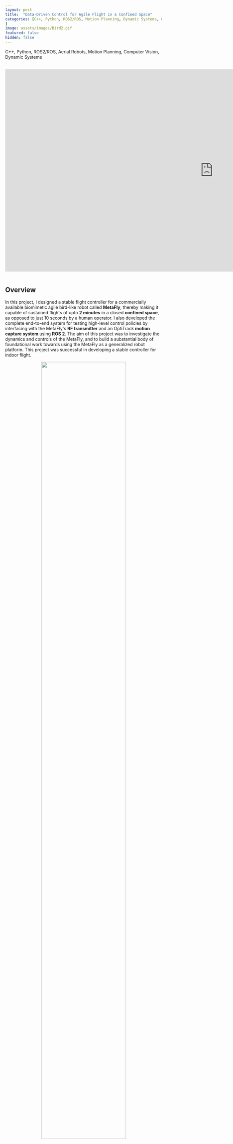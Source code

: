 ```yaml
---
layout: post
title:  "Data-Driven Control for Agile Flight in a Confined Space"
categories: [C++, Python, ROS2/ROS, Motion Planning, Dynamic Systems, Controls, Data Structures, Aerial Robots, Mechatronics, Circuit Design, Computer Vision, CMake
]
image: assets/images/Bird2.gif
featured: false
hidden: false
---
```

C++, Python, ROS2/ROS, Aerial Robots, Motion Planning, Computer Vision, Dynamic Systems 

<br>

<div align="center"><iframe width="1333" height="650" src="https://www.youtube.com/embed/OVE-8s1t6wc" title="My Robot Bird Flies Like A REAL ONE" frameborder="0" allow="accelerometer; autoplay; clipboard-write; encrypted-media; gyroscope; picture-in-picture; web-share" referrerpolicy="strict-origin-when-cross-origin" allowfullscreen></iframe></div>

<br>

## Overview

In this project, I designed a stable flight controller for a commercially available biomimetic agile bird-like robot called **MetaFly**, thereby making it capable of sustained flights of upto **2 minutes** in a closed **confined space**, as opposed to just 10 seconds by a human operator.
I also developed the complete end-to-end system for testing high-level control policies by interfacing with the MetaFly's **RF transmitter** and an OptiTrack **motion capture system** using **ROS 2**.
The aim of this project was to investigate the dynamics and controls of the MetaFly, and to build a substantial body of foundational work towards using the MetaFly as a generalized robot platform.
This project was successful in developing a stable controller for indoor flight.

<figure align = "center">
<img src="{{ site.baseurl }}/assets/images/birdsideview.gif" width="80%"/>

<img src="{{ site.baseurl }}/assets/images/birdtopview.gif" width="80%"/>
<figcaption><em> Side and top views of the bird successfully flying in circles.
</em></figcaption>
</figure>

<br>

<div align="center"><h2> <a href="https://github.com/GogiPuttar/ros2_metafly" target="_blank">View it on Github ⇗</a></h2></div>

<br>

### MetaFly by Bionic Bird

The MetaFly is a very cool biomimetic aerial platform sold by the company Bionic Bird.
The thrust and lift vectors of this are coupled (somewhat like a fixed wing airplane) which means that it's practically impossible for it to hover in place.
The RF transmitter can send it speed and steering commands.
The speed command indicates an increase/decrease in the flapping speed which makes the bird travel faster and higher, or slower and lower.
The steering command works by a) moving the tail which creates a yawing drag moment, and b) by warping the wings in an asymmetrical manner which creates a difference in lift creating a rolling thrust moment... or at least I think it does.

<div align="center"><iframe width="650" height="317" src="https://player.vimeo.com/video/377080293?autoplay=1&amp;dnt=1&app_id=122963" title="Data Driven Control of an Agile Robot Bird in a Confined Space" frameborder="0" allow="accelerometer; clipboard-write; encrypted-media; gyroscope; picture-in-picture; web-share" referrerpolicy="strict-origin-when-cross-origin" allowfullscreen></iframe></div>
<p align="center">
<em>
MetaFly product video.
</em>
</p>

### How hard is it to fly this thing?

While it flies really well in outdoor open spaces, it's really hard to fly it outside when there is any wind (which is pretty much always in Chicago), and next to impossible to fly it for any duration longer than 10 seconds in an indoor environment.
Here's a snippet from my YouTube video of my friends trying to fly this device in an indoor space.

<div align="center"><iframe width="650" height="417" src="https://www.youtube.com/embed/OVE-8s1t6wc?start=78&end=155" title="How hard is it to fly this thing?" frameborder="0" allow="accelerometer; autoplay; clipboard-write; encrypted-media; gyroscope; picture-in-picture; web-share" referrerpolicy="strict-origin-when-cross-origin" allowfullscreen></iframe></div>

<br>

## Control Architecture

The control architecture was developed after several hours of experimentation, involving tradeoffs between efficacy and complexity.
In a nutshell, after carefully observing the bird in all of these trials, the following empirical rules guided my design of the controller:
1. The bird takes speed and steering commands at every instant, and the wings flap fast enough for their actual position to not be significant.
2. The bird follows a screw-like trajectory, and its direction of motion is within some cone of the direction it's facing. 
The characteristics of this trajectory are not only a function of the commands sent to the bird, but also the bird's current state, and external factors like wind.
1. At large steering commands, the bird cannot generate enough lift and starts to descend.
2. At smaller steering commands, the bird can be treated as two parallel Single Input Single Output (SISO) systems, as opposed to a general Multi Input Multi Output (MIMO) system. 
Here, the speed dictates the vertical velocity, and the roll dictates the radius of turning, with very little variance.

The motivation behind these rules is discussed in greater detail in the [the Data Collection section](#data-collection).
   
At the heart of the control architecture is an altitude ($$z$$) controller that commands speed ($$\sigma$$), and a roll ($$\alpha$$) controller that outputs steering ($$\phi$$).
The controller is exactly described by:

$$
\begin{equation}
    \sigma = \sigma_{d}~+~K_{p_z}(z_t - z),
\end{equation}
$$

$$
\begin{equation}
    \phi = K_{p_{\alpha}}(\alpha_t - \alpha)~+~K_{d_{\alpha}}(\dot{\alpha}_t - \dot{\alpha}),
\end{equation}
$$

where $$\sigma_d$$ is the feedforward speed command required to maintain altitude. 
Here, the desired roll ($$\alpha_t$$) is either:

$$
\begin{equation}
    \alpha_t = \alpha_d + K_{p_{R}}(R_t - R),
\end{equation}
$$

or 

$$
\begin{equation}
    \alpha_t = \alpha_d + K_{p_{\gamma}}(\gamma_t - \gamma),
\end{equation}
$$

decided by the motion planner, which also calculates the desired yaw ($$\gamma_t$$) and the desired radius ($$R_t$$).
More on this in [the Motion Planner section](#motion-planner).
The radius and yaw errors are multiplied by negative terms because an increase in roll implies a decrease in radius, or a decrease in yaw.
The tunable parameters of this architecture are: $$\{K_{p_z}, K_{p_\alpha}, K_{p_R}, K_{p_\gamma}, K_{d_\alpha}, \sigma_{d}, \alpha_d\}$$, which are distributed across controllers making them relatively easy to tune.
There are more tunable parameters in the motion planner.

<figure align = "center"><img src="{{ site.baseurl }}/assets/images/birdcontrolsgraph2.svg" width="95%"/>
<figcaption>
<em>
Fig. 1. Final control architecture of the system
</em>
</figcaption>
</figure>

<br>

## Motion Planner

The goal of the motion planner is to counteract the overall drift in the system that accumulates over time, to prevent the bird from violating the constraints of the room. 
It basically emulates a *throw* back towards the center, if the bird strays too far from the center / too close to the walls. 
It works by switching the behaviour over long time horizons, since experiments with reactive approaches did not acheive good results.
This also relies on a special elliptical manifold which functions as a mixture of the target circle and cuboidal constraints of the drone cage.
This aproach does not have a strong theoretical motivation, although an objective-based blending controller that mimics the functionality of this motion planner might be a less contrived and a more general approach.
The tunable parameters for this are:
- The center and dimensions of the ellipse
- The center and radius of the target circle
- The range about the tangent for the heading vector

The pseudocode for the motion planner is:
```
START

ENABLE a height controller for speed command

IF the bird is inside the ellipse:
  ENABLE a radius controller for steering command, to track the target circle's radius

OTHERWISE:
  IF the tangent vector from the bird to the target circle is within a certain range of the bird's heading vector:
    ENABLE a yaw controller to make the bird travel along the tangent

  OTHERWISE:
    ENABLE a radius controller to make a sharp turn, so that it doesn't stray too far from the ellipse

GO TO START
```

Here's a video of the motion planner in action.
<br>
<div align="center">
<video width="90%" controls loop autoplay muted>
    <source src="https://github.com/user-attachments/assets/7d3f5dd1-43ff-4e1a-bd0b-074c8641f635" type="video/mp4">
</video>
</div>
<p align="center">
<em>
The motion planner in action, viewed through RViz. The bounding box is green when the bird is inside the ellipse, and mauve when the bird is outside it.
</em>
</p>
<br>

## System Design

The system comprises: ROS 2 Network on a Linux Device, transmitter module for MetaFly, Windows machine with the OptiTrack, and the MetaFly itself, which form a closed loop together:
<br>
<figure align = "center"><img src="{{ site.baseurl }}/assets/images/birdsystem2.svg" width="95%"/>
<figcaption>
<em>
Fig. 2. The whole system as a control loop
</em>
</figcaption>
</figure>

<br>

### Transmitter - Feedforward
The transmitter module consists of an **Arduino Nano**, the **MetaFly remote controller's PCB** with its potentiometers removed, and a small circuit which fits everything together as interchangeable shields.
Its job is to take speed and steering commands through serial communication and transmit them to the bird.
The Arduino's analog outputs are used in parallel with large capacitors to emulate a potentiometer's signal.
I picked a Nano over a Teensy or something else of higher quality because it's cheap and easy to replace.

<figure align = "center">
<img src="{{ site.baseurl }}/assets/images/birdremote.jpg" width="51.7%"/>
<img src="{{ site.baseurl }}/assets/images/birdremoteschematic3.svg" width="45%"/>
<figcaption><em>Fig. 3. Schematic and picture of the electronically controlled transmitter module for the MetaFly
</em></figcaption>
</figure>

### Motion Capture - Feedback

The OptiTrack system is incredibly useful for aerial vehicles with a small payloads, but because the MetaFly weighs ~10g and has barely any payload, I had to create my own retroreflective markers using styrofoam balls and retroreflective tape.
These weighed 1/5th of similar-sized standard motion capture markers (~0.2g vs ~1g in my case). 
I have not rigorously analyzed the payload capacity of the MetaFly.
After attaching these to the bird in whatever manner you want, you can register your bird as a rigid body by placing it at the origin of the motion capture system with the bird aligned with the X-axis.
You can fix its orientation by putting it in the charging position on the remote.
If you require, the ROS 2 listener node can also add a fixed transform offset to the bird's pose using the [`pose_offsets.yaml`](https://github.com/GogiPuttar/ros2_metafly/blob/main/metafly_listener/config/pose_offsets.yaml) file.
I also built a drone cage around the OptiTrack system using ropes and baseball nets.

<figure align = "center"><img src="{{ site.baseurl }}/assets/images/mocap.gif" width="90%"/>
<figcaption><em>The bird being tracked by multiple cameras of the OptiTrack system.
</em></figcaption>
</figure>

A [broadcaster script](https://github.com/GogiPuttar/ros2_metafly/blob/main/metafly_listener/windows/motion_position_broadcast.py) (credited to Drew Curtis) on the windows machine sends UDP pose messages over an ethernet connection to the ROS 2 listener node. 
This connection is what causes the **largest delay** in the system and a wireless connection in its place would perform even poorer, therefore an **ethernet connection is required** for real time control.

**Follow these steps** to use the `metafly_listener` package for publishing pose messages from the OptiTrack system to your ROS 2 network:
1. Open Motive on Windows and only select your rigid body in the "Assets" tab.
2. Make sure streaming is on, and that the "local interface" is set to "loopback". Alternatively, you can simply import [this motive profile](https://github.com/GogiPuttar/ros2_metafly/blob/main/metafly_listener/windows/MetaFlyWiredUDP.cal).
3. Connect your Linux Device via ethernet to the Windows device, and run this command on the Linux device:
  ```
  sudo ifconfig eno0 192.168.1.2 netmask 255.255.255.0 up
  ```
4. Run the broadcaster script on you windows machine. It should keep spitting out info.
5. Launch the `listener.launch.py` file from the `metafly_listener` package. You should see real time pose info on the `/metafly_pose` topic.

The initial motion capture setup used 10 cameras and did not cover enough of the drone cage.
I attached and refocused 6 more cameras to get more complete coverage.
This is what the observable workspace looked like after this:

<iframe src="{{ site.baseurl }}/assets/images/3d_plot_interactive_spin.html" width="100%" height="500px"></iframe>
<p align="center">
<em>
Fig. 4. The portion of the drone cage that is observable using the OptiTrack system.
</em>
</p>

<br>

## Experiments

The process of developing the final control architecture involved a lot of trial and error. 
Here are some of the main ideas/perspectives I discovered that were the **most crucial** in guiding me towards the final architecture.

### Screw Trajectory

The lowest rung in the ladder for sustained flight in a closed space is flying in a circle.
Given that the steering of the bird involves warping of the wings which affects the lift it can generate, the bird ends up ascending and descending along a screw trajectory. 
Assuming that this screw's axis is aligned with the Z-axis, the radius, pitch and center of this screw trajectory can be measured by fitting a circle over the X and Y coordinates of a fixed horizon of trajectory points.

<div align="center">
<video width="80%" controls loop autoplay muted>
    <source src="https://github.com/user-attachments/assets/46f692a1-a44e-469a-bf53-0ba79c8d96f4" type="video/mp4">
</video>
</div>
<p align="center">
<em>
Screw-like trajectory of the robot. The green dot represents the instantaneous center on the x-y plane.
</em>
</p>

### Data Collection

The **controls domain** comprises integer values for speed ($$0~\mbox{-}~127$$) and steering ($$-127~\mbox{-}~127$$).
Using the perspective of all trajectories being screw trajectories, I tried to characterize them across the steering domain at a constant speed input.

First, I found out that a higher steering angle generally translates to a negative pitch, and a lower steering angle translates to a positive pitch.
This validated the physical viability of our goals by confirming the possibility of a closed trajectory with no net decrease in altitude.

<figure align = "center"><img src="{{ site.baseurl }}/assets/images/birdpitchvsteering.png" width="60%"/>
<figcaption><em>Fig. 5. Relation between screw pitch and steering command for 100+ trials at constant max speed input.
</em></figcaption>
</figure>

Second, I observed that the turning radius is closely and predictably associated with the roll of the bird, and that positive steering always translates to positive roll i.e. banking left always makes it turn left, and vice versa.
This indicated that the bird's roll might be a promising parameter to control.

<figure align = "center"><img src="{{ site.baseurl }}/assets/images/birdrollvsteering.png" width="60%"/>
<figcaption><em>Fig. 6. Relation between roll and steering command for 100+ trials at constant max speed input.
</em></figcaption>
</figure>

Since we don't want the bird to decrease in height too much, we prefer to operate in a lower steering command range ($$\phi \approx -70~\mbox{-}~70$$).

<br>

## Future Work

**UPDATE:** *Check out the capabilities of the latest MetaFly <a href="https://www.bionicbird.com/usa/xfly_details/" target="_blank">here</a>!*

There are many possible offshoots that this work can be a foundational block in. 
Some that come to mind are:

### 1. Reactive Drift Control

<figure align = "center"><img src="{{ site.baseurl }}/assets/images/birddrift.gif" width="60%"/>
<figcaption><em>The bird drifting and the instantaneous measured drift.
</em></figcaption>
</figure>

If the bird is facing a direction that it isn't moving in, there is an external factor like wind causing drift. 
This can be (naively) calculated using a velocity triangle:

$$
V_{drift} = V_{actual} - V_{thrust}
$$.

I use the word naive because the direction and magnitude of $$V_{thrust}$$ is not known (to me), and there might be second order dynamical relationships that can't be ignored.

The real advantage is that this would allow the bird to track any arbitrary closed trajectory.
I tried various reactive approaches but was not able to find one that made a noticeable improvement.

### 2. Imitation Learning through Data Collection

<figure align = "center"><img src="{{ site.baseurl }}/assets/images/birdps3.jpg" width="50%"/>
<figcaption><em>Fig. 7. The bird can even be controlled using a PS3 remote through ROS 2.
</em></figcaption>
</figure>

Since, the bird can now be controlled through a PS3 controller whose inputs can be recorded, it might lend itself well to some sort of imitation learning.
While this was difficult to justify for a direct flight approach since humans are really bad at flying this thing, it might actually be highly relevant for tuning a motion planner that builds off of this.
Eg. If the user observes the bird drifting to one side over time, they could push a joystick to move the ellipse in the opposite direction. Given the right context, this could train a model to "learn the wind".

### 3. Tuning gains "on the fly"

In a similar sense, this could be used as a platform for testing/benchmarking learning methods that specialize in limited data to learn the tuning parameters while it is flying.
This idea also stems from the concept behind birds learning how to fly, where they literally have to learn it in the first shot.

### 4. Transitioning from one set of constraints to another

The current system is reminiscent of a fly buzzing around a certain point of interest.
It would be fun if someone could figure out how to make it transition from one point of interest and set of constraints, to another.

### 5. Minimal radius control 

The smaller the circle, the less likely it is to crash into a wall.
Currently when the bird is in the ellipse, it just targets a fixed radius, instead of the tightest possible radius while still maintaining level. 
This might be straightforward next step on my approach so far. 

### 6. Hovering

It would be insanely cool to watch this thing hover! 
Maybe not instantaneously... but at least over a large horizon.

### 7. Not relying on the OptiTrack

If you can figure out a way to add some sort of onboard sensing unit, that would at the very least sense its orientation, this thing could be taken outdoors. 
This can also be used a platform for collecting data for training a model that improves the capability of a subpar sensor towards sensing pose / nearby obstacles.
If flies can do this, then why can't we?

🫵 Hey MSR students, I'm looking at you guys to get these done! 🫵

<br>

## Acknowledgements

<figure align = "left"><img src="{{ site.baseurl }}/assets/images/jakeketchum.jpg?raw=true" width="20%"/>
</figure>

***Thanks <a href="https://jake-ketchum.squarespace.com/" target="_blank">Jake</a>, for mentoring me throughout this project, and for being so nice. You're someone I can really talk to :)***

<figure align = "left"><img src="{{ site.baseurl }}/assets/images/davin.jpg?raw=true" width="20%"/>
</figure>

***Thanks <a href="https://dlandry97.github.io/Davin_Landry/" target="_blank">Davin</a>, for helping me build a totally epic DRONE CAGE!!***

<figure align = "left"><img src="{{ site.baseurl }}/assets/images/drew-curtis.png?raw=true" width="20%"/>
</figure>

***Thanks <a href="https://robotics.northwestern.edu/people/profiles/students/curtis-drew.html" target="_blank">Drew</a>, for helping me set up and debug the OptiTrack system.***

<br>




